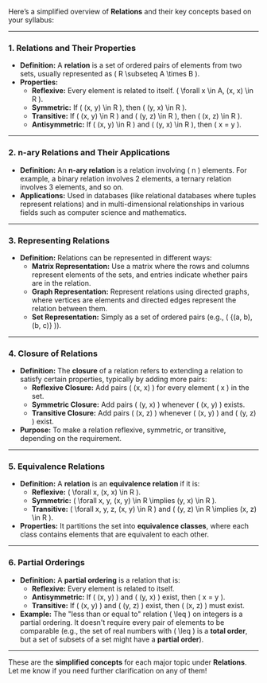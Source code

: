 Here’s a simplified overview of **Relations** and their key concepts based on your syllabus:

---

### **1. Relations and Their Properties**
- **Definition:** A **relation** is a set of ordered pairs of elements from two sets, usually represented as \( R \subseteq A \times B \).
- **Properties:**
  - **Reflexive:** Every element is related to itself. \( \forall x \in A, (x, x) \in R \).
  - **Symmetric:** If \( (x, y) \in R \), then \( (y, x) \in R \).
  - **Transitive:** If \( (x, y) \in R \) and \( (y, z) \in R \), then \( (x, z) \in R \).
  - **Antisymmetric:** If \( (x, y) \in R \) and \( (y, x) \in R \), then \( x = y \).

---

### **2. n-ary Relations and Their Applications**
- **Definition:** An **n-ary relation** is a relation involving \( n \) elements. For example, a binary relation involves 2 elements, a ternary relation involves 3 elements, and so on.
- **Applications:** Used in databases (like relational databases where tuples represent relations) and in multi-dimensional relationships in various fields such as computer science and mathematics.

---

### **3. Representing Relations**
- **Definition:** Relations can be represented in different ways:
  - **Matrix Representation:** Use a matrix where the rows and columns represent elements of the sets, and entries indicate whether pairs are in the relation.
  - **Graph Representation:** Represent relations using directed graphs, where vertices are elements and directed edges represent the relation between them.
  - **Set Representation:** Simply as a set of ordered pairs (e.g., \( \{(a, b), (b, c)\} \)).

---

### **4. Closure of Relations**
- **Definition:** The **closure** of a relation refers to extending a relation to satisfy certain properties, typically by adding more pairs:
  - **Reflexive Closure:** Add pairs \( (x, x) \) for every element \( x \) in the set.
  - **Symmetric Closure:** Add pairs \( (y, x) \) whenever \( (x, y) \) exists.
  - **Transitive Closure:** Add pairs \( (x, z) \) whenever \( (x, y) \) and \( (y, z) \) exist.
- **Purpose:** To make a relation reflexive, symmetric, or transitive, depending on the requirement.

---

### **5. Equivalence Relations**
- **Definition:** A **relation** is an **equivalence relation** if it is:
  - **Reflexive:** \( \forall x, (x, x) \in R \).
  - **Symmetric:** \( \forall x, y, (x, y) \in R \implies (y, x) \in R \).
  - **Transitive:** \( \forall x, y, z, (x, y) \in R \) and \( (y, z) \in R \implies (x, z) \in R \).
- **Properties:** It partitions the set into **equivalence classes**, where each class contains elements that are equivalent to each other.

---

### **6. Partial Orderings**
- **Definition:** A **partial ordering** is a relation that is:
  - **Reflexive:** Every element is related to itself.
  - **Antisymmetric:** If \( (x, y) \) and \( (y, x) \) exist, then \( x = y \).
  - **Transitive:** If \( (x, y) \) and \( (y, z) \) exist, then \( (x, z) \) must exist.
- **Example:** The "less than or equal to" relation \( \leq \) on integers is a partial ordering. It doesn't require every pair of elements to be comparable (e.g., the set of real numbers with \( \leq \) is a **total order**, but a set of subsets of a set might have a **partial order**).

---

These are the **simplified concepts** for each major topic under **Relations**. Let me know if you need further clarification on any of them!
